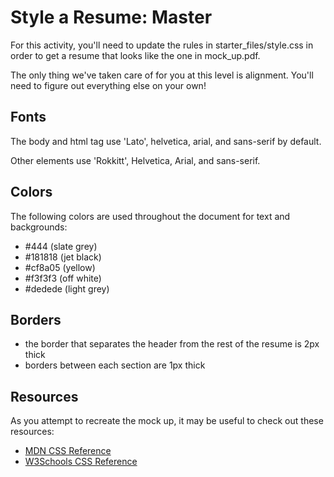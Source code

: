 # Style a Resume: Master
For this activity, you'll need to update the rules in starter_files/style.css in order to get a resume that looks like the one in mock_up.pdf.

The only thing we've taken care of for you at this level is alignment. You'll need to figure out everything else on your own!

## Fonts
The body and html tag use 'Lato', helvetica, arial, and sans-serif by default.

Other elements use 'Rokkitt', Helvetica, Arial, and sans-serif.

## Colors
The following colors are used throughout the document for text and backgrounds:
- #444 (slate grey)
- #181818 (jet black)
- #cf8a05 (yellow)
- #f3f3f3 (off white)
- #dedede (light grey)

## Borders
- the border that separates the header from the rest of the resume is 2px thick
- borders between each section are 1px thick

## Resources
As you attempt to recreate the mock up, it may be useful to check out these resources:
- [MDN CSS Reference](https://developer.mozilla.org/en-US/docs/Web/CSS/Reference)
- [W3Schools CSS Reference](https://www.w3schools.com/cssref/default.asp)